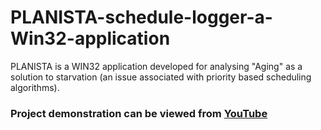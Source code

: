 # PLANISTA-schedule-logger-a-Win32-application
PLANISTA is a WIN32 application developed for analysing "Aging" as a solution to starvation (an issue associated with priority based scheduling algorithms).

### Project demonstration can be viewed from [YouTube](https://youtu.be/H-ni4YZUxC0)
